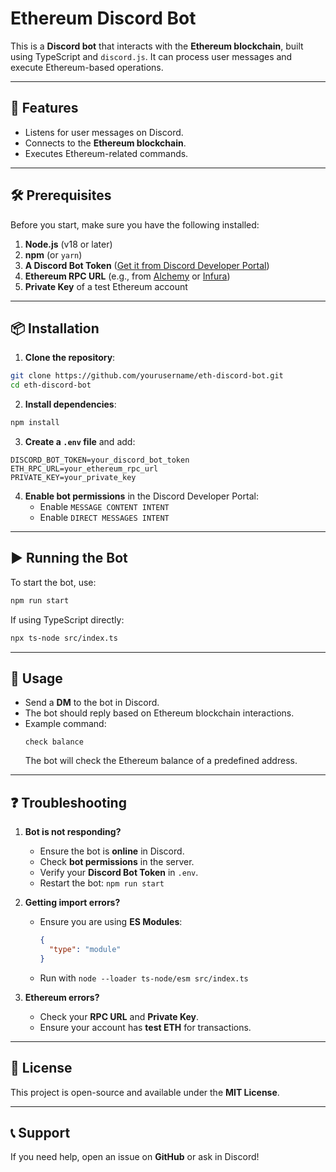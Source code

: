 # Ethereum Discord Bot

This is a **Discord bot** that interacts with the **Ethereum blockchain**, built using TypeScript and `discord.js`. It can process user messages and execute Ethereum-based operations.

---

## 🚀 Features
- Listens for user messages on Discord.
- Connects to the **Ethereum blockchain**.
- Executes Ethereum-related commands.

---

## 🛠 Prerequisites

Before you start, make sure you have the following installed:

1. **Node.js** (v18 or later)
2. **npm** (or `yarn`)
3. **A Discord Bot Token** ([Get it from Discord Developer Portal](https://discord.com/developers/applications))
4. **Ethereum RPC URL** (e.g., from [Alchemy](https://www.alchemy.com/) or [Infura](https://infura.io/))
5. **Private Key** of a test Ethereum account

---

## 📦 Installation

1. **Clone the repository**:
```sh
git clone https://github.com/yourusername/eth-discord-bot.git
cd eth-discord-bot
```

2. **Install dependencies**:
```sh
npm install
```

3. **Create a `.env` file** and add:
```
DISCORD_BOT_TOKEN=your_discord_bot_token
ETH_RPC_URL=your_ethereum_rpc_url
PRIVATE_KEY=your_private_key
```

4. **Enable bot permissions** in the Discord Developer Portal:
   - Enable `MESSAGE CONTENT INTENT`
   - Enable `DIRECT MESSAGES INTENT`

---

## ▶️ Running the Bot

To start the bot, use:
```sh
npm run start
```
If using TypeScript directly:
```sh
npx ts-node src/index.ts
```

---

## 📜 Usage
- Send a **DM** to the bot in Discord.
- The bot should reply based on Ethereum blockchain interactions.
- Example command:
  ```
  check balance
  ```
  The bot will check the Ethereum balance of a predefined address.

---

## ❓ Troubleshooting

1. **Bot is not responding?**
   - Ensure the bot is **online** in Discord.
   - Check **bot permissions** in the server.
   - Verify your **Discord Bot Token** in `.env`.
   - Restart the bot: `npm run start`

2. **Getting import errors?**
   - Ensure you are using **ES Modules**:
     ```json
     {
       "type": "module"
     }
     ```
   - Run with `node --loader ts-node/esm src/index.ts`

3. **Ethereum errors?**
   - Check your **RPC URL** and **Private Key**.
   - Ensure your account has **test ETH** for transactions.

---

## 📜 License
This project is open-source and available under the **MIT License**.

---

## 📞 Support
If you need help, open an issue on **GitHub** or ask in Discord!

